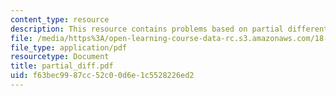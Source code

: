 ```yaml
---
content_type: resource
description: This resource contains problems based on partial differentiation.
file: /media/https%3A/open-learning-course-data-rc.s3.amazonaws.com/18-02-multivariable-calculus-spring-2006/f63bec9987cc52c00d6e1c5528226ed2_partial_diff.pdf
file_type: application/pdf
resourcetype: Document
title: partial_diff.pdf
uid: f63bec99-87cc-52c0-0d6e-1c5528226ed2
---
```

